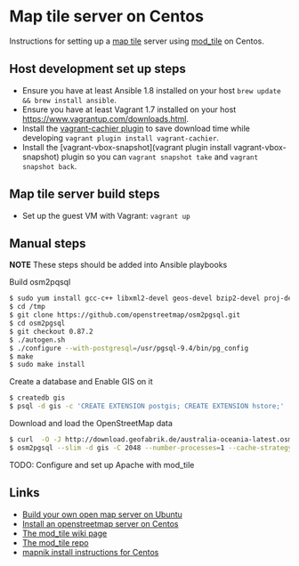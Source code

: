 # Map tile server on Centos

Instructions for setting up a [map tile](https://msdn.microsoft.com/en-us/library/bb259689.aspx) server using [mod_tile](http://wiki.openstreetmap.org/wiki/Mod_tile) on Centos.

## Host development set up steps

- Ensure you have at least Ansible 1.8 installed on your host `brew update && brew install ansible`.
- Ensure you have at least Vagrant 1.7 installed on your host https://www.vagrantup.com/downloads.html.
- Install the [vagrant-cachier plugin](https://github.com/fgrehm/vagrant-cachier) to save download time while developing `vagrant plugin install vagrant-cachier`.
- Install the [vagrant-vbox-snapshot](vagrant plugin install vagrant-vbox-snapshot) plugin so you can `vagrant snapshot take` and `vagrant snapshot back`.

## Map tile server build steps

- Set up the guest VM with Vagrant: `vagrant up`

## Manual steps

**NOTE** These steps should be added into Ansible playbooks

Build osm2pqsql

```sh
$ sudo yum install gcc-c++ libxml2-devel geos-devel bzip2-devel proj-devel protobuf-compiler postgresql94-devel postgresql94-contrib protobuf-c-devel
$ cd /tmp
$ git clone https://github.com/openstreetmap/osm2pgsql.git
$ cd osm2pgsql
$ git checkout 0.87.2
$ ./autogen.sh
$ ./configure --with-postgresql=/usr/pgsql-9.4/bin/pg_config
$ make
$ sudo make install
```

Create a database and Enable GIS on it

```sh
$ createdb gis
$ psql -d gis -c 'CREATE EXTENSION postgis; CREATE EXTENSION hstore;'
```

Download and load the OpenStreetMap data

```sh
$ curl  -O -J http://download.geofabrik.de/australia-oceania-latest.osm.pbf
$ osm2pgsql --slim -d gis -C 2048 --number-processes=1 --cache-strategy=dense australia-oceania-latest.osm.pbf
```

TODO: Configure and set up Apache with mod_tile

## Links

- [Build your own open map server on Ubuntu](http://weait.com/content/build-your-own-openstreetmap-server-lucid)
- [Install an openstreetmap server on Centos](http://duemafoss.blogspot.com.au/2014/02/installation-of-openstreetmap-server-on.html)
- [The mod_tile wiki page](http://wiki.openstreetmap.org/wiki/Mod_tile)
- [The mod_tile repo](https://github.com/openstreetmap/mod_tile)
- [mapnik install instructions for Centos](https://github.com/mapnik/mapnik/wiki/CentOS_RHEL)

